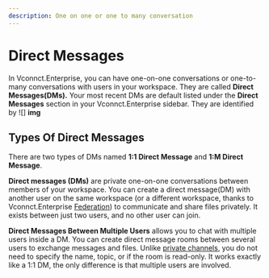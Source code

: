 ```yaml
---
description: One on one or one to many conversation
---
```


# Direct Messages

In Vconnct.Enterprise, you can have one-on-one conversations or one-to-many conversations with users in your workspace. They are called **Direct Messages(DMs).** Your most recent DMs are default listed under the **Direct Messages** section in your Vconnct.Enterprise sidebar.  They are identified by ![] **img**

## Types Of Direct Messages

There are two types of DMs named **1:1 Direct Message** and **1:M Direct Message**.

**Direct messages (DMs)** are private one-on-one conversations between members of your workspace. You can create a direct message(DM) with another user on the same workspace (or a different workspace, thanks to Vconnct.Enterprise [Federation](../../../workspace-administration/settings/federation/)) to communicate and share files privately. It exists between just two users, and no other user can join.

**Direct Messages Between Multiple Users** allows you to chat with multiple users inside a DM. You can create direct message rooms between several users to exchange messages and files. Unlike [private channels](../channels/#private-channels), you do not need to specify the name, topic, or if the room is read-only. It works exactly like a 1:1 DM, the only difference is that multiple users are involved.
